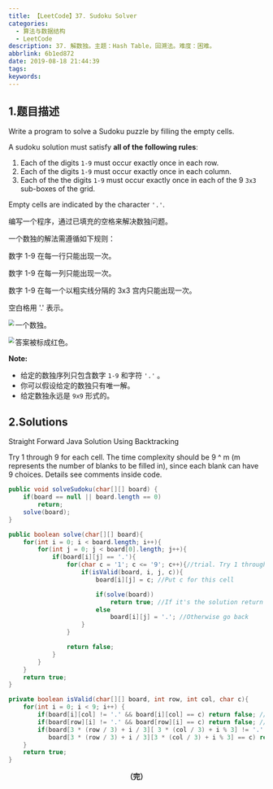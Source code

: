 ```yaml
---
title: 【LeetCode】37. Sudoku Solver
categories:
  - 算法与数据结构
  - LeetCode
description: 37. 解数独。主题：Hash Table，回溯法。难度：困难。
abbrlink: 6b1ed872
date: 2019-08-18 21:44:39
tags:
keywords:
---
```


## 1.题目描述

Write a program to solve a Sudoku puzzle by filling the empty cells.

A sudoku solution must satisfy **all of the following rules**:

1. Each of the digits `1-9` must occur exactly once in each row.
2. Each of the digits `1-9` must occur exactly once in each column.
3. Each of the the digits `1-9` must occur exactly once in each of the 9 `3x3` sub-boxes of the grid.

Empty cells are indicated by the character `'.'`.

编写一个程序，通过已填充的空格来解决数独问题。

一个数独的解法需遵循如下规则：

数字 1-9 在每一行只能出现一次。

数字 1-9 在每一列只能出现一次。

数字 1-9 在每一个以粗实线分隔的 3x3 宫内只能出现一次。

空白格用 '.' 表示。

<img src="http://ww1.sinaimg.cn/large/75a4a8eegy1g6424lexoej208t08sq39.jpg" align="left" style="zoom:70%"/>

一个数独。

<img src="http://ww1.sinaimg.cn/large/75a4a8eegy1g64razxwwzj208w08zq3t.jpg" align="left" style="zoom:70%"/>

答案被标成红色。

**Note:**

- 给定的数独序列只包含数字 `1-9` 和字符 `'.'` 。
- 你可以假设给定的数独只有唯一解。
- 给定数独永远是 `9x9` 形式的。

## 2.Solutions

Straight Forward Java Solution Using Backtracking

Try 1 through 9 for each cell. The time complexity should be 9 ^ m (m represents the number of blanks to be filled in), since each blank can have 9 choices. Details see comments inside code.

~~~java
public void solveSudoku(char[][] board) {
    if(board == null || board.length == 0)
        return;
    solve(board);
}

public boolean solve(char[][] board){
    for(int i = 0; i < board.length; i++){
        for(int j = 0; j < board[0].length; j++){
            if(board[i][j] == '.'){
                for(char c = '1'; c <= '9'; c++){//trial. Try 1 through 9
                    if(isValid(board, i, j, c)){
                        board[i][j] = c; //Put c for this cell

                        if(solve(board))
                            return true; //If it's the solution return true
                        else
                            board[i][j] = '.'; //Otherwise go back
                    }
                }

                return false;
            }
        }
    }
    return true;
}

private boolean isValid(char[][] board, int row, int col, char c){
    for(int i = 0; i < 9; i++) {
        if(board[i][col] != '.' && board[i][col] == c) return false; //check row
        if(board[row][i] != '.' && board[row][i] == c) return false; //check column
        if(board[3 * (row / 3) + i / 3][ 3 * (col / 3) + i % 3] != '.' && 
           board[3 * (row / 3) + i / 3][3 * (col / 3) + i % 3] == c) return false; //check 3*3 block
    }
    return true;
}
~~~

<center><font style="font-weight:bold">（完）</font></center>